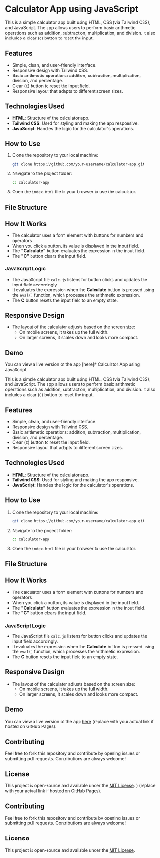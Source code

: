 # Calculator App using JavaScript

This is a simple calculator app built using HTML, CSS (via Tailwind CSS), and JavaScript. The app allows users to perform basic arithmetic operations such as addition, subtraction, multiplication, and division. It also includes a clear (`C`) button to reset the input.

## Features
- Simple, clean, and user-friendly interface.
- Responsive design with Tailwind CSS.
- Basic arithmetic operations: addition, subtraction, multiplication, division, and percentage.
- Clear (`C`) button to reset the input field.
- Responsive layout that adapts to different screen sizes.

## Technologies Used
- **HTML**: Structure of the calculator app.
- **Tailwind CSS**: Used for styling and making the app responsive.
- **JavaScript**: Handles the logic for the calculator's operations.

## How to Use

1. Clone the repository to your local machine:
    ```bash
    git clone https://github.com/your-username/calculator-app.git
    ```

2. Navigate to the project folder:
    ```bash
    cd calculator-app
    ```

3. Open the `index.html` file in your browser to use the calculator.

## File Structure

## How It Works
- The calculator uses a form element with buttons for numbers and operators.
- When you click a button, its value is displayed in the input field.
- The **"Calculate"** button evaluates the expression in the input field.
- The **"C"** button clears the input field.

### JavaScript Logic
- The JavaScript file `calc.js` listens for button clicks and updates the input field accordingly.
- It evaluates the expression when the **Calculate** button is pressed using the `eval()` function, which processes the arithmetic expression.
- The **C** button resets the input field to an empty state.

## Responsive Design
- The layout of the calculator adjusts based on the screen size:
  - On mobile screens, it takes up the full width.
  - On larger screens, it scales down and looks more compact.
  
## Demo

You can view a live version of the app [here]# Calculator App using JavaScript

This is a simple calculator app built using HTML, CSS (via Tailwind CSS), and JavaScript. The app allows users to perform basic arithmetic operations such as addition, subtraction, multiplication, and division. It also includes a clear (`C`) button to reset the input.

## Features
- Simple, clean, and user-friendly interface.
- Responsive design with Tailwind CSS.
- Basic arithmetic operations: addition, subtraction, multiplication, division, and percentage.
- Clear (`C`) button to reset the input field.
- Responsive layout that adapts to different screen sizes.

## Technologies Used
- **HTML**: Structure of the calculator app.
- **Tailwind CSS**: Used for styling and making the app responsive.
- **JavaScript**: Handles the logic for the calculator's operations.

## How to Use

1. Clone the repository to your local machine:
    ```bash
    git clone https://github.com/your-username/calculator-app.git
    ```

2. Navigate to the project folder:
    ```bash
    cd calculator-app
    ```

3. Open the `index.html` file in your browser to use the calculator.

## File Structure

## How It Works
- The calculator uses a form element with buttons for numbers and operators.
- When you click a button, its value is displayed in the input field.
- The **"Calculate"** button evaluates the expression in the input field.
- The **"C"** button clears the input field.

### JavaScript Logic
- The JavaScript file `calc.js` listens for button clicks and updates the input field accordingly.
- It evaluates the expression when the **Calculate** button is pressed using the `eval()` function, which processes the arithmetic expression.
- The **C** button resets the input field to an empty state.

## Responsive Design
- The layout of the calculator adjusts based on the screen size:
  - On mobile screens, it takes up the full width.
  - On larger screens, it scales down and looks more compact.
  
## Demo

You can view a live version of the app [here](https://akash7a.github.io/calculator/) (replace with your actual link if hosted on GitHub Pages).

## Contributing

Feel free to fork this repository and contribute by opening issues or submitting pull requests. Contributions are always welcome!

## License
This project is open-source and available under the [MIT License](LICENSE).
) (replace with your actual link if hosted on GitHub Pages).

## Contributing

Feel free to fork this repository and contribute by opening issues or submitting pull requests. Contributions are always welcome!

## License
This project is open-source and available under the [MIT License](LICENSE).

